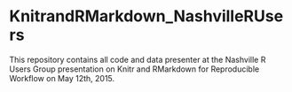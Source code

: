 # KnitrandRMarkdown_NashvilleRUsers
This repository contains all code and data presenter at the Nashville R Users Group presentation on Knitr and RMarkdown for Reproducible Workflow on May 12th, 2015.
